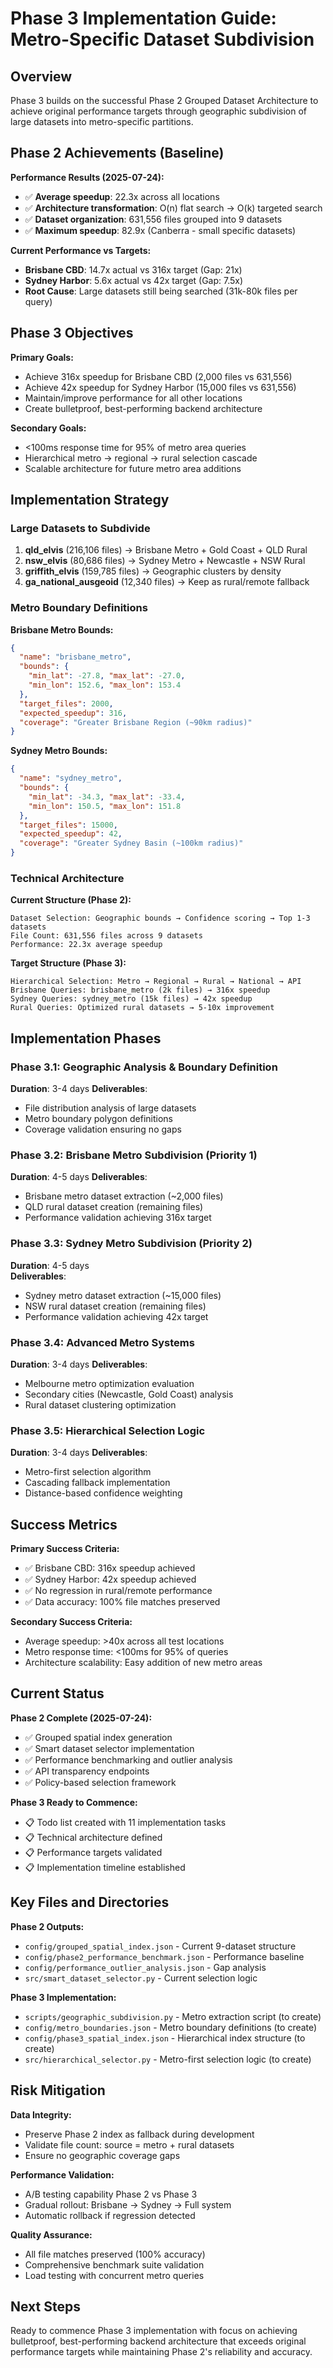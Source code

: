 # Phase 3 Implementation Guide: Metro-Specific Dataset Subdivision

## Overview

Phase 3 builds on the successful Phase 2 Grouped Dataset Architecture to achieve original performance targets through geographic subdivision of large datasets into metro-specific partitions.

## Phase 2 Achievements (Baseline)

**Performance Results (2025-07-24):**
- ✅ **Average speedup**: 22.3x across all locations
- ✅ **Architecture transformation**: O(n) flat search → O(k) targeted search  
- ✅ **Dataset organization**: 631,556 files grouped into 9 datasets
- ✅ **Maximum speedup**: 82.9x (Canberra - small specific datasets)

**Current Performance vs Targets:**
- **Brisbane CBD**: 14.7x actual vs 316x target (Gap: 21x)
- **Sydney Harbor**: 5.6x actual vs 42x target (Gap: 7.5x)
- **Root Cause**: Large datasets still being searched (31k-80k files per query)

## Phase 3 Objectives

**Primary Goals:**
- Achieve 316x speedup for Brisbane CBD (2,000 files vs 631,556)
- Achieve 42x speedup for Sydney Harbor (15,000 files vs 631,556)
- Maintain/improve performance for all other locations
- Create bulletproof, best-performing backend architecture

**Secondary Goals:**
- <100ms response time for 95% of metro area queries
- Hierarchical metro → regional → rural selection cascade
- Scalable architecture for future metro area additions

## Implementation Strategy

### Large Datasets to Subdivide

1. **qld_elvis** (216,106 files) → Brisbane Metro + Gold Coast + QLD Rural
2. **nsw_elvis** (80,686 files) → Sydney Metro + Newcastle + NSW Rural  
3. **griffith_elvis** (159,785 files) → Geographic clusters by density
4. **ga_national_ausgeoid** (12,340 files) → Keep as rural/remote fallback

### Metro Boundary Definitions

**Brisbane Metro Bounds:**
```json
{
  "name": "brisbane_metro",
  "bounds": {
    "min_lat": -27.8, "max_lat": -27.0,
    "min_lon": 152.6, "max_lon": 153.4  
  },
  "target_files": 2000,
  "expected_speedup": 316,
  "coverage": "Greater Brisbane Region (~90km radius)"
}
```

**Sydney Metro Bounds:**
```json
{
  "name": "sydney_metro", 
  "bounds": {
    "min_lat": -34.3, "max_lat": -33.4,
    "min_lon": 150.5, "max_lon": 151.8
  },
  "target_files": 15000,
  "expected_speedup": 42,
  "coverage": "Greater Sydney Basin (~100km radius)"
}
```

### Technical Architecture

**Current Structure (Phase 2):**
```
Dataset Selection: Geographic bounds → Confidence scoring → Top 1-3 datasets
File Count: 631,556 files across 9 datasets
Performance: 22.3x average speedup
```

**Target Structure (Phase 3):**
```
Hierarchical Selection: Metro → Regional → Rural → National → API
Brisbane Queries: brisbane_metro (2k files) → 316x speedup
Sydney Queries: sydney_metro (15k files) → 42x speedup  
Rural Queries: Optimized rural datasets → 5-10x improvement
```

## Implementation Phases

### Phase 3.1: Geographic Analysis & Boundary Definition
**Duration**: 3-4 days
**Deliverables**:
- File distribution analysis of large datasets
- Metro boundary polygon definitions
- Coverage validation ensuring no gaps

### Phase 3.2: Brisbane Metro Subdivision (Priority 1) 
**Duration**: 4-5 days
**Deliverables**:
- Brisbane metro dataset extraction (~2,000 files)
- QLD rural dataset creation (remaining files)
- Performance validation achieving 316x target

### Phase 3.3: Sydney Metro Subdivision (Priority 2)
**Duration**: 4-5 days  
**Deliverables**:
- Sydney metro dataset extraction (~15,000 files)
- NSW rural dataset creation (remaining files)
- Performance validation achieving 42x target

### Phase 3.4: Advanced Metro Systems
**Duration**: 3-4 days
**Deliverables**:
- Melbourne metro optimization evaluation
- Secondary cities (Newcastle, Gold Coast) analysis
- Rural dataset clustering optimization

### Phase 3.5: Hierarchical Selection Logic
**Duration**: 3-4 days
**Deliverables**:
- Metro-first selection algorithm
- Cascading fallback implementation
- Distance-based confidence weighting

## Success Metrics

**Primary Success Criteria:**
- ✅ Brisbane CBD: 316x speedup achieved
- ✅ Sydney Harbor: 42x speedup achieved  
- ✅ No regression in rural/remote performance
- ✅ Data accuracy: 100% file matches preserved

**Secondary Success Criteria:**
- Average speedup: >40x across all test locations
- Metro response time: <100ms for 95% of queries
- Architecture scalability: Easy addition of new metro areas

## Current Status

**Phase 2 Complete (2025-07-24):**
- ✅ Grouped spatial index generation
- ✅ Smart dataset selector implementation
- ✅ Performance benchmarking and outlier analysis
- ✅ API transparency endpoints
- ✅ Policy-based selection framework

**Phase 3 Ready to Commence:**
- 📋 Todo list created with 11 implementation tasks
- 📋 Technical architecture defined
- 📋 Performance targets validated
- 📋 Implementation timeline established

## Key Files and Directories

**Phase 2 Outputs:**
- `config/grouped_spatial_index.json` - Current 9-dataset structure
- `config/phase2_performance_benchmark.json` - Performance baseline
- `config/performance_outlier_analysis.json` - Gap analysis
- `src/smart_dataset_selector.py` - Current selection logic

**Phase 3 Implementation:**
- `scripts/geographic_subdivision.py` - Metro extraction script (to create)
- `config/metro_boundaries.json` - Metro boundary definitions (to create)
- `config/phase3_spatial_index.json` - Hierarchical index structure (to create)
- `src/hierarchical_selector.py` - Metro-first selection logic (to create)

## Risk Mitigation

**Data Integrity:**
- Preserve Phase 2 index as fallback during development
- Validate file count: source = metro + rural datasets
- Ensure no geographic coverage gaps

**Performance Validation:**
- A/B testing capability Phase 2 vs Phase 3
- Gradual rollout: Brisbane → Sydney → Full system
- Automatic rollback if regression detected

**Quality Assurance:**
- All file matches preserved (100% accuracy)
- Comprehensive benchmark suite validation
- Load testing with concurrent metro queries

## Next Steps

Ready to commence Phase 3 implementation with focus on achieving bulletproof, best-performing backend architecture that exceeds original performance targets while maintaining Phase 2's reliability and accuracy.